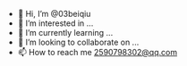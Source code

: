 - 👋 Hi, I’m @03beiqiu
- 👀 I’m interested in ...
- 🌱 I’m currently learning ...
- 💞️ I’m looking to collaborate on ...
- 📫 How to reach me 2590798302@qq.com

<!---
03beiqiu/03beiqiu is a ✨ special ✨ repository because its `README.md` (this file) appears on your GitHub profile.
You can click the Preview link to take a look at your changes.
--->
